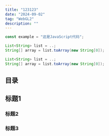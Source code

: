 ```yaml
---
title: "123123"
date: "2024-09-02"
tag: "WebGL2"
description: ""
---
```


```javascript
const example = "这是JavaScript代码";
```

```java https://stackoverflow.com/questions/4042434/converting-arrayliststring-to-string-in-java
List<String> list = ..;
String[] array = list.toArray(new String[0]);
```

```java
List<String> list = ..;
String[] array = list.toArray(new String[0]);
```

## 目录

## 标题1

### 标题2

### 标题3
